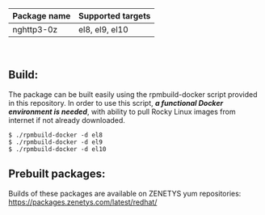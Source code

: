 | <nobr>Package name</nobr> | <nobr>Supported targets</nobr> |
| :--- | :--- |
| nghttp3-0z | <nobr>el8, el9, el10</nobr> |
<br/>

## Build:

The package can be built easily using the rpmbuild-docker script provided
in this repository. In order to use this script, _**a functional Docker
environment is needed**_, with ability to pull Rocky Linux images from
internet if not already downloaded.

```
$ ./rpmbuild-docker -d el8
$ ./rpmbuild-docker -d el9
$ ./rpmbuild-docker -d el10
```

## Prebuilt packages:

Builds of these packages are available on ZENETYS yum repositories:<br/>
https://packages.zenetys.com/latest/redhat/
